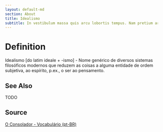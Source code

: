 ```yaml
---
layout: default-md
section: About
title: Idealismo
subtitle: In vestibulum massa quis arcu lobortis tempus. Nam pretium arcu in odio vulputate luctus.
---
```


# Definition
Idealismo [do latim ideale + -ismo] - Nome genérico de diversos sistemas filosóficos modernos que reduzem as coisas a alguma entidade de ordem subjetiva, ao espírito, p.ex., o ser ao pensamento. 

## See Also
TODO

## Source
[O Consolador - Vocabulário (pt-BR)](http://www.oconsolador.com.br/linkfixo/vocabulario/principal.html)


